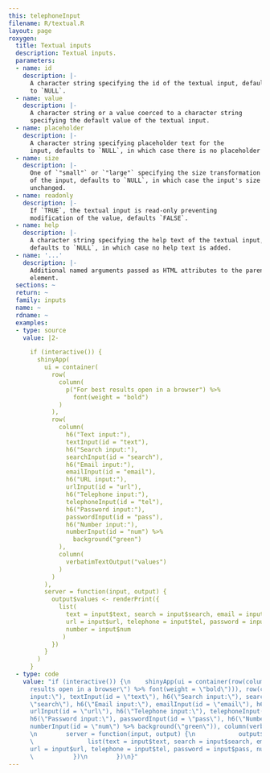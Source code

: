 ```yaml
---
this: telephoneInput
filename: R/textual.R
layout: page
roxygen:
  title: Textual inputs
  description: Textual inputs.
  parameters:
  - name: id
    description: |-
      A character string specifying the id of the textual input, defaults
      to `NULL`.
  - name: value
    description: |-
      A character string or a value coerced to a character string
      specifying the default value of the textual input.
  - name: placeholder
    description: |-
      A character string specifying placeholder text for the
      input, defaults to `NULL`, in which case there is no placeholder text.
  - name: size
    description: |-
      One of `"small"` or `"large"` specifying the size transformation
      of the input, defaults to `NULL`, in which case the input's size is
      unchanged.
  - name: readonly
    description: |-
      If `TRUE`, the textual input is read-only preventing
      modification of the value, defaults `FALSE`.
  - name: help
    description: |-
      A character string specifying the help text of the textual input,
      defaults to `NULL`, in which case no help text is added.
  - name: '...'
    description: |-
      Additional named arguments passed as HTML attributes to the parent
      element.
  sections: ~
  return: ~
  family: inputs
  name: ~
  rdname: ~
  examples:
  - type: source
    value: |2-

      if (interactive()) {
        shinyApp(
          ui = container(
            row(
              column(
                p("For best results open in a browser") %>%
                  font(weight = "bold")
              )
            ),
            row(
              column(
                h6("Text input:"),
                textInput(id = "text"),
                h6("Search input:"),
                searchInput(id = "search"),
                h6("Email input:"),
                emailInput(id = "email"),
                h6("URL input:"),
                urlInput(id = "url"),
                h6("Telephone input:"),
                telephoneInput(id = "tel"),
                h6("Password input:"),
                passwordInput(id = "pass"),
                h6("Number input:"),
                numberInput(id = "num") %>%
                  background("green")
              ),
              column(
                verbatimTextOutput("values")
              )
            )
          ),
          server = function(input, output) {
            output$values <- renderPrint({
              list(
                text = input$text, search = input$search, email = input$email,
                url = input$url, telephone = input$tel, password = input$pass,
                number = input$num
               )
            })
          }
        )
      }
  - type: code
    value: "if (interactive()) {\n    shinyApp(ui = container(row(column(p(\"For best
      results open in a browser\") %>% font(weight = \"bold\"))), row(column(h6(\"Text
      input:\"), textInput(id = \"text\"), h6(\"Search input:\"), searchInput(id =
      \"search\"), h6(\"Email input:\"), emailInput(id = \"email\"), h6(\"URL input:\"),
      urlInput(id = \"url\"), h6(\"Telephone input:\"), telephoneInput(id = \"tel\"),
      h6(\"Password input:\"), passwordInput(id = \"pass\"), h6(\"Number input:\"),
      numberInput(id = \"num\") %>% background(\"green\")), column(verbatimTextOutput(\"values\")))),
      \n        server = function(input, output) {\n            output$values <- renderPrint({\n
      \               list(text = input$text, search = input$search, email = input$email,
      url = input$url, telephone = input$tel, password = input$pass, number = input$num)\n
      \           })\n        })\n}"
---
```

